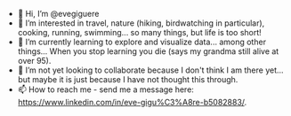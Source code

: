 - 👋 Hi, I’m @evegiguere
- 👀 I’m interested in travel, nature (hiking, birdwatching in particular), cooking, running, swimming... so many things, but life is too short!
- 🌱 I’m currently learning to explore and visualize data... among other things... When you stop learning you die (says my grandma still alive at over 95).
- 💞️ I’m not yet looking to collaborate because I don't think I am there yet... but maybe it is just because I have not thought this through.
- 📫 How to reach me - send me a message here: https://www.linkedin.com/in/eve-gigu%C3%A8re-b5082883/.

<!---
evegiguere/evegiguere is a ✨ special ✨ repository because its `README.md` (this file) appears on your GitHub profile.
You can click the Preview link to take a look at your changes.
--->
